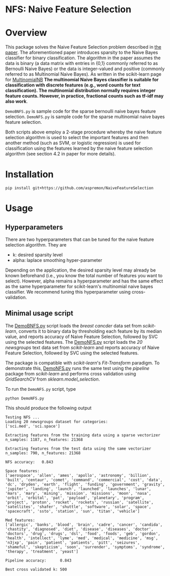 
NFS: Naive Feature Selection
=======

# Overview
This package solves the Naive Feature Selection problem described in [the paper](https://arxiv.org/abs/1905.09884). The aforementioned paper introduces sparsity to the Naive Bayes classifier for binary classification. The algorithm in the paper assumes the data is binary (a data matrix with entries in {0,1} commonly referred to as Bernoulli Naive Bayes) or the data is integer-valued and positive (commonly referred to as Multinomial Naive Bayes). As written in the scikit-learn page for [MultinomialNB](https://scikit-learn.org/stable/modules/generated/sklearn.naive_bayes.MultinomialNB.html) **The multinomial Naive Bayes classifier is suitable for classification with discrete features (e.g., word counts for text classification). The multinomial distribution normally requires integer feature counts. However, in practice, fractional counts such as tf-idf may also work**.



``` DemoBNFS.py ``` is sample code for the sparse bernoulli naive bayes feature selection.
``` DemoNFS.py ``` is sample code for the sparse multinomial naive bayes feature selection.

Both scripts above employ a 2-stage procedure whereby the naive feature selection algorithm is used to select the important features and then another method (such as SVM, or logistic regression) is used for classification using the features learned by the naive feature selection algorithm (see section 4.2 in paper for more details).

# Installation

```
pip install git+https://github.com/aspremon/NaiveFeatureSelection
```

# Usage

## Hyperparameters

There are two hyperparameters that can be tuned for the naive feature selection algorithm. They are
* k: desired sparsity level
* alpha: laplace smoothing hyper-parameter

Depending on the application, the desired sparsity level may already be known beforehand (i.e., you know the total number of features you want to select). However, alpha remains a hyperparameter and has the same effect as the same hyperparameter for scikit-learn's multinomial naive bayes classifier. We recommend tuning this hyperparameter using cross-validation.

## Minimal usage script

The [DemoBNFS.py](DemoBNFS.py) script loads the *breast cancder* data set from *scikit-learn*, converts it to binary data by thresholding each feature by its median value, and reports accuracy of Naive Feature Selection, followed by SVC using the selected features. The [DemoNFS.py](DemoNFS.py) script loads the *20 newsgroups* text data set from *scikit-learn* and reports accuracy of Naive Feature Selection, followed by SVC using the selected features. 

The package is compatible with *scikit-learn*'s *Fit-Transform* paradigm. To demonstrate this, [DemoNFS.py](DemoNFS.py) runs the same test using the *pipeline* package from *scikit-learn* and performs cross validation using *GridSearchCV* from *sklearn.model_selection*.

To run the `DemoNFS.py` script, type
```
python DemoNFS.py
```

This should produce the following output

```
Testing NFS ...
Loading 20 newsgroups dataset for categories:
['sci.med', 'sci.space']

Extracting features from the training data using a sparse vectorizer
n_samples: 1187, n_features: 21368

Extracting features from the test data using the same vectorizer
n_samples: 790, n_features: 21368

NFS accuracy:   0.843

Space features:
['aerospace', 'allen', 'ames', 'apollo', 'astronomy', 'billion', 'built', 'centaur', 'comet', 'command', 'commercial', 'cost', 'data', 'dc', 'dryden', 'earth', 'flight', 'funding', 'government', 'gravity', 'jupiter', 'landing', 'launch', 'launched', 'launches', 'lunar', 'mars', 'mary', 'mining', 'mission', 'missions', 'moon', 'nasa', 'orbit', 'orbital', 'pat', 'payload', 'planetary', 'program', 'project', 'proton', 'rocket', 'rockets', 'russian', 'satellite', 'satellites', 'shafer', 'shuttle', 'software', 'solar', 'space', 'spacecraft', 'ssto', 'station', 'sun', 'titan', 'vehicle']

Med features:
['allergic', 'banks', 'blood', 'brain', 'cadre', 'cancer', 'candida', 'chastity', 'diagnosed', 'diet', 'disease', 'diseases', 'doctor', 'doctors', 'drug', 'drugs', 'dsl', 'food', 'foods', 'geb', 'gordon', 'health', 'intellect', 'lyme', 'med', 'medical', 'medicine', 'msg', 'n3jxp', 'pain', 'patient', 'patients', 'pitt', 'seizures', 'shameful', 'skepticism', 'soon', 'surrender', 'symptoms', 'syndrome', 'therapy', 'treatment', 'yeast']

Pipeline accuracy:      0.843

Best cross validated k: 500
```

